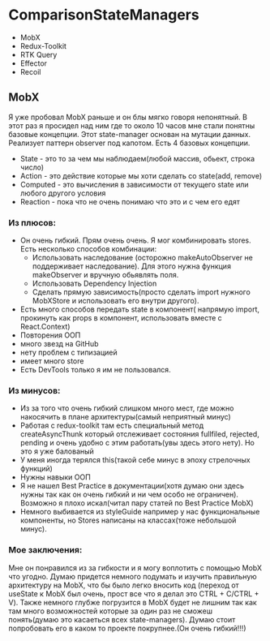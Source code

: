 # ComparisonStateManagers

- MobX
- Redux-Toolkit
- RTK Query
- Effector
- Recoil

## MobX

Я уже пробовал MobX раньше и он блы мягко говоря непонятный. В этот раз я просидел над ним где то около 10 часов мне стали понятны базовые концепции. Этот state-manager основан на мутации данных. Реализует паттерн observer под капотом. Есть 4 базовых концепции.

- State - это то за чем мы наблюдаем(любой массив, обьект, строка число)
- Action - это действие которые мы хоти сделать со state(add, remove)
- Computed - это вычисления в зависимости от текущего state или любого другого условия
- Reaction - пока что не очень понимаю что это и с чем его едят

### Из плюсов:

- Он очень гибкий. Прям очень очень. Я мог комбинировать stores. Есть несколько способов комбинации:
  - Использовать наследование (осторожно makeAutoObserver не поддерживает наследование). Для этого нужна функция makeObserver и вручную обьявлять поля.
  - Использовать Dependency Injection
  - Сделать прямую зависимость(просто сделать import нужного MobXStore и использовать его внутри другого).
- Есть много способов передать state в компонент( напрямую import, прокинуть как props в компонент, использовать вместе с React.Context)
- Повторения ООП
- много звезд на GitHub
- нету проблем с типизацией
- имеет много store
- Есть DevTools только я им не пользовался.

### Из минусов:

- Из за того что очень гибкий слишком много мест, где можно накосячить в плане архитектуры(самый неприятный минус)
- Работая с redux-toolkit там есть специальный метод createAsyncThunk который отслеживает состояния fullfiled, rejected, pending и очень удобно с этим работать(увы здесь этого нету). Но это я уже балованый
- У меня иногда терялся this(такой себе минус в эпоху стрелочных функций)
- Нужны навыки ООП
- Я не нашел Best Practice в документации(хотя думаю они здесь нужны так как он очень гибкий и ни чем особо не ограничен). Возможно я плохо искал(читал пару статей по Best Practice MobX)
- Немного выбивается из styleGuide например у нас функциональные компоненты, но Stores написаны на классах(тоже небольшой минус).

### Мое заключения:

Мне он понравился из за гибкости и я могу воплотить с помощью MobX что угодно. Думаю придется немного подумать и изучить правильную архитектуру на MobX, что бы было легко вносить код (переход от useState к MobX был очень, прост все что я делал это CTRL + C/CTRL + V). Также немного глубже погрузится в MobX будет не лишним так как там много возможностей которые за один раз не сможеш понять(думаю это касаеться всех state-managers). Думаю стоит попробовать его в каком то проекте покрупнее.(Он очень гибкий!!!)
